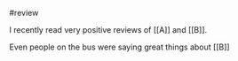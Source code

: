 #review

I recently read very positive reviews of [[A]] and [[B]].

Even people on the bus were saying great things about [[B]]

